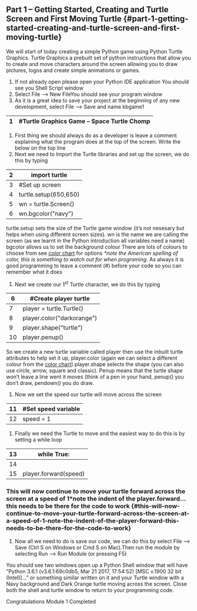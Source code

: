 ## Part 1 – Getting Started, Creating and Turtle Screen and First Moving Turtle {#part-1-getting-started-creating-and-turtle-screen-and-first-moving-turtle}

We will start of today creating a simple Python game using Python Turtle Graphics. Turtle Graphics a prebuilt set of python instructions that allow you to create and move characters around the screen allowing you to draw pictures, logos and create simple animations or games.

1.  If not already open please open your Python IDE application You should see you Shell Script window
2.  Select File --&gt; New FileYou should see your program window
3.  As it is a great idea to save your project at the beginning of any new development, select File --&gt; Save and name kbgame1

| 1 | #Turtle Graphics Game – Space Turtle Chomp |
| --- | --- |

1.  First thing we should always do as a developer is leave a comment explaining what the program does at the top of the screen. Write the below on the top line
2.  Next we need to Import the Turtle libraries and set up the screen, we do this by typing

| 2 | import turtle |
| --- | --- |
| 3 | #Set up screen |
| 4 | turtle.setup(650,650) |
| 5 | wn = turtle.Screen() |
| 6 | wn.bgcolor(&quot;navy&quot;) |

turtle.setup sets the size of the Turtle game window (it’s not nesesary but helps when using different screen sizes). wn is the name we are calling the screen (as we learnt in the Python introduction all variables need a name) bgcolor allows us to set the background colour There are lots of colours to choose from see [color chart](https://mysite.bhpbilliton.com/personal/kieran_mccluskey_bhpbilliton_com/Documents/01%20Dev%20Platform/14%20Culture/Perth%20web%20Girls/Python%20Game/kbgame/color_chart.jpg) for options _*note the American spelling of color, this is something to watch out for when programing_. As always it is good programming to leave a comment (#) before your code so you can remember what it does

1.  Next we create our 1<sup>st</sup> Turtle character, we do this by typing

| 6 | #Create player turtle |
| --- | --- |
| 7 | player = turtle.Turtle() |
| 8 | player.color(&quot;darkorange&quot;) |
| 9 | player.shape(&quot;turtle&quot;) |
| 10 | player.penup() |

So we create a new turtle variable called player then use the inbuilt turtle attributes to help set it up, player.color (again we can select a different colour from the [color chart](https://mysite.bhpbilliton.com/personal/kieran_mccluskey_bhpbilliton_com/Documents/01%20Dev%20Platform/14%20Culture/Perth%20web%20Girls/Python%20Game/kbgame/color_chart.jpg)).player.shape selects the shape (you can also use circle, arrow, square and classic). Penup means that the turtle shape won’t leave a line went it moves (think of a pen in your hand, penup() you don’t draw, pendown() you do draw.

1.  Now we set the speed our turtle will move across the screen

| 11 | #Set speed variable |
| --- | --- |
| 12 | speed = 1 |

1.  Finally we need the Turtle to move and the easiest way to do this is by setting a while loop

| 13 | while True: |
| --- | --- |
| 14 |  |
| 15 | player.forward(speed) |

### This will now continue to move your turtle forward across the screen at a speed of 1*note the indent of the player.forward… this needs to be there for the code to work {#this-will-now-continue-to-move-your-turtle-forward-across-the-screen-at-a-speed-of-1-note-the-indent-of-the-player-forward-this-needs-to-be-there-for-the-code-to-work}

1.  Now all we need to do is save our code, we can do this by select File --&gt; Save (Ctrl S on Windows or Cmd S on Mac).Then run the module by selecting Run --&gt; Run Module (or pressing F5)

You should see two windows open up a Python Shell window that will have “Python 3.6.1 (v3.6.1:69c0db5, Mar 21 2017, 17:54:52) [MSC v.1900 32 bit (Intel)]…” or something similar written on it and your Turtle window with a Navy background and Dark Orange turtle moving across the screen. Close both the shell and turtle window to return to your programming code.

Congratulations Module 1 Completed